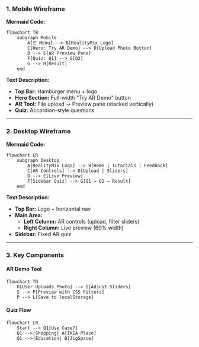 ### **1. Mobile Wireframe**  
**Mermaid Code:**  
```mermaid
flowchart TB
    subgraph Mobile
        A[☰ Menu] --> B[RealityMix Logo]
        C[Hero: Try AR Demo] --> D[Upload Photo Button]
        D --> E[AR Preview Pane]
        F[Quiz: Q1] --> G[Q2]
        G --> H[Result]
    end
```
**Text Description:**  
- **Top Bar:** Hamburger menu + logo  
- **Hero Section:** Full-width "Try AR Demo" button  
- **AR Tool:** File upload → Preview pane (stacked vertically)  
- **Quiz:** Accordion-style questions  

---

### **2. Desktop Wireframe**  
**Mermaid Code:**  
```mermaid
flowchart LR
    subgraph Desktop
        A[RealityMix Logo] --> B[Home | Tutorials | Feedback]
        C[AR Controls] --> D[Upload | Sliders]
        D --> E[Live Preview]
        F[Sidebar Quiz] --> G[Q1 → Q2 → Result]
    end
```
**Text Description:**  
- **Top Bar:** Logo + horizontal nav  
- **Main Area:**  
  - **Left Column:** AR controls (upload, filter sliders)  
  - **Right Column:** Live preview (60% width)  
- **Sidebar:** Fixed AR quiz  

---

### **3. Key Components**  
#### **AR Demo Tool**  
```mermaid
flowchart TD
    U[User Uploads Photo] --> S[Adjust Sliders]
    S --> P[Preview with CSS Filters]
    P --> L[Save to localStorage]
```
#### **Quiz Flow**  
```mermaid
flowchart LR
    Start --> Q1[Use Case?] 
    Q1 -->|Shopping| A[IKEA Place] 
    Q1 -->|Education| B[JigSpace]
```
